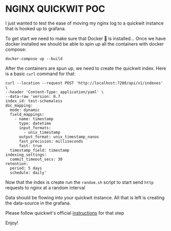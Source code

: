 # NGINX QUICKWIT POC

I just wanted to test the ease of moving my nginx log to a quickwit instance that is hooked up to grafana.

To get start we need to make sure that Docker :whale: is installed...
Once we have docker installed we should be able to spin up all the containers with docker compose:
```
docker-compose up --build
```


After the containers are spun up, we need to create the quickwit index. Here is a basic `curl` command for that:
```
curl --location --request POST 'http://localhost:7280/api/v1/indexes' \
--header 'Content-Type: application/yaml' \
--data-raw 'version: 0.7
index_id: test-schemaless
doc_mapping:
  mode: dynamic
  field_mappings:
    - name: timestamp
      type: datetime
      input_formats:
        - unix_timestamp
      output_format: unix_timestamp_nanos
      fast_precision: milliseconds
      fast: true
  timestamp_field: timestamp
indexing_settings:
  commit_timeout_secs: 30
retention:
  period: 5 days
  schedule: daily'
  ```


Now that the index is create run the `random.sh` script to start send `http` requests to nginx at a random interval



Data should be flowing into your quickwit instance. All that is left is creating the data-source in the grafana.

Please follow quickwit's official [instructions](https://quickwit.io/docs/get-started/tutorials/trace-analytics-with-grafana) for that step

Enjoy!

